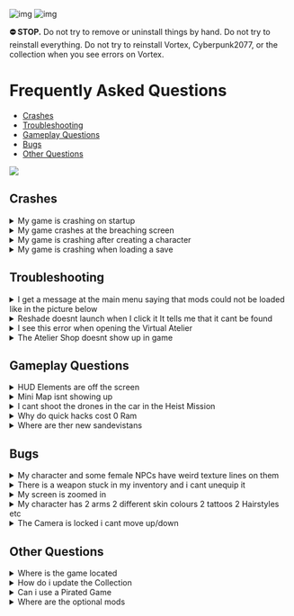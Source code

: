 ![img](https://s11.gifyu.com/images/Cuty-od-Dreams-Logo-YellowUP.png)
![img](https://i.imgur.com/zCpg0Fp.png)

**⛔ STOP.** Do not try to remove or uninstall things by hand. Do not try to reinstall everything. Do not try to reinstall Vortex, Cyberpunk2077, or the collection when you see errors on Vortex.

# Frequently Asked Questions


- [Crashes](#crashes)
- [Troubleshooting](#troubleshooting)
- [Gameplay Questions](#gameplay-questions)
- [Bugs](#bugs)
- [Other Questions](#other-questions)

![](https://s12.gifyu.com/images/Cyan-Rule.png)




## Crashes

<details>
<summary>My game is crashing on startup</summary>

![img](https://i.imgur.com/wAJUpeU.png)

1) Check the install guide and make sure you follow the instructions.

2) Make sure the game is installed on an **SSD.**

3) Perform a **Cyberclean** Then boot up the game and see if the problem is resolved.

4) Check your Graphics Driver is up to date or reinstall it.

5) Make sure these are up to date>
⁠Unknown
⁠Unknown

6) Disable the (Appearance mod menu) mod in **Vortex**.

7) Disable the (UHD Splash screen) mod in **Vortex**.

8) Disable the (QHD intro mod) in **Vortex**.

9) Disable/Uninstall the reshade if you have installed and ran the program

![img](https://i.imgur.com/wAJUpeU.png)

</details>

<details>
<summary>My game crashes at the breaching screen</summary>

![img](https://i.imgur.com/wAJUpeU.png)

You need to disable **"Analytics"**

1) **Purge** the mods in **Vortex**

![img](https://s11.gifyu.com/images/Sg8LQ.jpg)

2) Launch the game 

3) Go to the settings menu and on the gameplay tab disable **"Analytics"**.

![img](https://s11.gifyu.com/images/Sg8LW.jpg)

4) **Deploy** the mods in **Vortex**

5) Launch the game.

![img](https://i.imgur.com/wAJUpeU.png)

</details>

<details>
<summary>My game is crashing after creating a character</summary>

![img](https://i.imgur.com/wAJUpeU.png)

For some users, these were able to fix their issues.

1) Make sure the game is installed on a **SSD**

2) Disable **surface** mods in **Vortex**.

3) Make sure the graphics driver is up to date/Reinstall the graphics driver 

4) Disable any overlay (steam or Nvidia/amd overlay for example) 

5) Disable the (appearance mod menu).

6) Run the game in windowed fullscreen.

7) Make sure these are upto date>
- Common Redist
- NET 7 Desktop Runtime

Another workaround is to start a vanilla game and then redploy the mods after.

1) **Purge** the mods in **Vortex**

2) Create a character without mods.

3) Save the game after the first mission.

4) Go back to **Vortex** and **Deploy** the mods this will enable all the mods. 

5) Start the game and load the save and see if you are able to play.

![img](https://i.imgur.com/wAJUpeU.png)

</details>

<details>
<summary>My game is crashing when loading a save</summary>

![img](https://i.imgur.com/wAJUpeU.png)

Make sure you have disabled **"cross-platform saves"** as shown below and you have the game installed on a **SSD**.  

![img](https://s12.gifyu.com/images/SWeJF.png)

If this doesnt fix the issue you can try the following. 

Play the game without mods and make a save and then reactivate mods and load the save.

1) In **Vortex** on the mods tab select **"Purge"** this will remove the mods from the game files.

2) Boot up the vanilla game load your save now save and close the game.

3) In **Vortex** on the mods tab select "**Deploy"**

4) Boot up the game and load your save.

![img](https://i.imgur.com/wAJUpeU.png)

</details>




## Troubleshooting

<details>
<summary>I get a message at the main menu saying that mods could not be loaded like in the picture below</summary>

![img](https://i.imgur.com/wAJUpeU.png)

![](https://s12.gifyu.com/images/Screenshot_2023-05-05_103305.png)

You didnt turn of **"redmod autoconvert"** read the installation guide and start from scratch.

1) Delete the collection and archives.

2) Turn of **"redmod autoconvert"**

![](https://s11.gifyu.com/images/Untitle44d.jpg)

3) Run a **"cyberclean"**

4) Delete the **"mod"** folder in the main game directory this is the redmods folder.

![](https://s12.gifyu.com/images/Redmod-folder.jpg)

5) Reinstall collection


![img](https://i.imgur.com/wAJUpeU.png)

</details>

<details>
<summary>Reshade doesnt launch when I click it It tells me that it cant be found</summary>

![img](https://i.imgur.com/wAJUpeU.png)

Sometimes you need to relink **Vortex** to a tool.

1) Go to the dashboard tab in **Vortex**.

2) Scroll down untill you see tools.

3) Click the 3 dots next to the tool you need to relink ie (Reshade). and select "edit"

4) Now selct "target" and browse to where you have the tool installed this will be in the main cyberpunk directory.

![img](https://s12.gifyu.com/images/SQNLK.png)


![img](https://i.imgur.com/wAJUpeU.png)

</details>

<details>
<summary>I see this error when opening the Virtual Atelier</summary>

![img](https://i.imgur.com/wAJUpeU.png)

![img](https://s11.gifyu.com/images/SuJ1O.png)

Dont worry this is normall some shops haver the same items.

![img](https://i.imgur.com/wAJUpeU.png)

</details>

<details>
<summary>The Atelier Shop doesnt show up in game</summary>

![img](https://i.imgur.com/wAJUpeU.png)

1) Open **Vortex** 

2) On the mods tab search for **Virtual Atelier**

2) Right click on the mod and select reinstall.

4) Launch the game and see if the problem is  resolved.

![img](https://i.imgur.com/wAJUpeU.png)

</details>




## Gameplay Questions

<details>
<summary>HUD Elements are off the screen</summary>

![img](https://i.imgur.com/wAJUpeU.png)

This is due to a mod called **HUDitor** it allows you to move the hud widgets where ever you would like. 

1) Once in game hold **SHIFT** and press **U** to customize the hud settings to suit you. 

2) To go to the next widget press the **LEFT** and **RIGHT** arrow keys.

3) To rest the widgets press **X**

See the mod [HERE](https://www.nexusmods.com/cyberpunk2077/mods/3315)

![img](https://i.imgur.com/wAJUpeU.png)

</details>


<details>
<summary>Mini Map isnt showing up</summary>

![img](https://i.imgur.com/wAJUpeU.png)

Press **"Y"** to show the mini map.

If this doesnt work its becuause you have the (E3 Compass) installed this will disable the mini map.


![img](https://i.imgur.com/wAJUpeU.png)

</details>


<details>
<summary>I cant shoot the drones in the car in the Heist Mission</summary>

![img](https://i.imgur.com/wAJUpeU.png)

You can fix this bug by 

1) Equip a pistol before getting into the car.

![img](https://i.imgur.com/wAJUpeU.png)

</details>

<details>
<summary>Why do quick hacks cost 0 Ram</summary>

![img](https://i.imgur.com/wAJUpeU.png)

This is a bug caused by the (Better Netrunning) Mod it doesn't affect the actual cost.

![img](https://i.imgur.com/wAJUpeU.png)

</details>

<details>
<summary>Where are ther new sandevistans</summary>

![img](https://i.imgur.com/wAJUpeU.png)

You can find the new sandevistans added by (Time Dilation Overhaul) at the following locations.
- Zetatech Mk 4 - Arroyo Ripperdock
- Militech Mk 4 - Kabuki Ripperdock
- Raven Mk 5 - Rancho Ripperdock
- Fuyutsuki Mk 5 - Japan Town Ripperdock
- Moore Mk 5 - Badlands Ripperdock

![img](https://i.imgur.com/wAJUpeU.png)

</details>




## Bugs

<details>
<summary>My character and some female NPCs have weird texture lines on them</summary>

![img](https://i.imgur.com/wAJUpeU.png)

You need to set the texture quality to **"HIGH"**

**Note** This setting doesnt show when in game you must be in the main menu.

1) Launch the game 

2) Go to the settings menu and on the graphics tab set texture quality to high.

![img](https://i.imgur.com/wAJUpeU.png)

</details>

<details>
<summary>There is a weapon stuck in my inventory and i cant unequip it</summary>

![img](https://i.imgur.com/wAJUpeU.png)

1) Go to a Vendor and sort by all.

2) Locate the problem weapon and sell it.

![img](https://i.imgur.com/wAJUpeU.png)

</details>


<details>
<summary>My screen is zoomed in</summary>

![img](https://i.imgur.com/wAJUpeU.png)

Some times the camera can get stuck zoomed in. To fix this you can try the following. 

1) If you are stuck zoomed in with your scope on a weapon press **controll** on your keyboard to toggle weapon zoom.

2) Save your game and reload. 

3) Change your fov and then change it back. 

![img](https://i.imgur.com/wAJUpeU.png)

</details>

<details>
<summary>My character has 2 arms 2 different skin colours 2 tattoos 2 Hairstyles etc</summary>

![img](https://i.imgur.com/wAJUpeU.png)

This can happen if you change your character in the game (mirror or a ripperdoc). This is caused by the **Appearance Change Unlocker** mod this mod is needed to be able to change many things on your character like tattoos ect 

1) Reload your current save.
or
2) Restart the game.

![img](https://i.imgur.com/wAJUpeU.png)

</details>

<details>
<summary>The Camera is locked i cant move up/down</summary>

![img](https://i.imgur.com/wAJUpeU.png)

This is a bug everyone has had for a long time with the third person mode there is a simple but inconvenient fix. When the camera lock happens 

1) Activate third person with "1"

2) Deactivate third person with "1"

Now the camera should be unlocked

Alternatively you can disable the mod through the in game mod menus. 

1) Select Mods from the main menu 

2) Toggle off third person mode.

![](https://s11.gifyu.com/images/3rd-person.jpg)


![img](https://i.imgur.com/wAJUpeU.png)

</details>


## Other Questions

<details>
<summary>Where is the game located</summary>

![img](https://i.imgur.com/wAJUpeU.png)

```
Steam> Drive Letter\SteamLibrary\steamapps\common\Cyberpunk2077.exe
GOG>   Drive Letter\GOGLibrary\Games\Cyberpunk2077.exe
Epic>  Drive Letter\EpicLibrary\Cyberpunk2077.exe  
```
 
![img](https://i.imgur.com/wAJUpeU.png)

</details>

<details>
<summary>How do i update the Collection</summary>

![img](https://i.imgur.com/wAJUpeU.png)

Updating the collection is as easy as clicking the "Update" button.
When prompted to "Remove mods from old revision" make sure to click the "Remove All" button.

- ⛔ **DO NOT** update any of the mods in this collection individually in **Vortex** when a mod gets updated we will update the collection.
- Notes will be in the changelog

Updating

1)

![img](https://i.imgur.com/wAJUpeU.png)

</details>

<details>
<summary>Can i use a Pirated Game</summary>

![img](https://i.imgur.com/wAJUpeU.png)

- ⛔ **NO** Mods will not work with a Pirated/Cracked version of the game.
- ⛔ **DO NOT** use a pirated game. It is against Nexus rules and is illegal and I will not provide any support.

![img](https://i.imgur.com/wAJUpeU.png)

</details>

<details>
<summary>Where are the optional mods</summary>

![img](https://i.imgur.com/wAJUpeU.png)

1) Open **Vortex**

2) Select **"Collections"**

3) Select **"View"** on the collection.

![img](https://s11.gifyu.com/images/Sguez.png)

4) Select **"Mods"**

![img](https://s11.gifyu.com/images/Sgueb.png)

5) Now you can filter between **"Required"** and **"Recommended"** Recommended being the optional Mods.

![img](https://s11.gifyu.com/images/SgueM.jpg)

![img](https://i.imgur.com/wAJUpeU.png)

</details>

